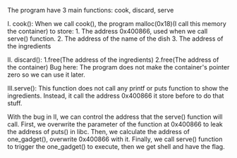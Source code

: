 The program have 3 main functions: cook, discard, serve

I.  cook():
    When we call cook(), the program malloc(0x18)(I call this memory the container) to store:
        1. The address 0x400866, used when we call serve() function.
        2. The address of the name of the dish
        3. The address of the ingredients
        
II. discard():
    1.free(The address of the ingredients)
    2.free(The address of the container)
    Bug here: The program does not make the container's pointer zero so we can use it later.
    
III.serve():
    This function does not call any printf or puts function to show the ingredients. Instead, it call the address 0x400866 it store before to do that stuff.

With the bug in II, we can control the address that the serve() function will call.
First, we overwrite the parameter of the function at 0x400866 to leak the address of puts() in libc.
Then, we calculate the address of one_gadget(), overwrite 0x400866 with it.
Finally, we call serve() function to trigger the one_gadget() to execute, then we get shell and have the flag.
